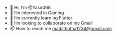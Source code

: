 - 👋 Hi, I’m @Yasir068
- 👀 I’m interested in Gaming
- 🌱 I’m currently learning Flutter
- 💞️ I’m looking to collaborate on my Gmail
- 📫 How to reach me madilthotha1234@gmail.com

<!---
Yasir068/Yasir068 is a ✨ special ✨ repository because its `README.md` (this file) appears on your GitHub profile.
You can click the Preview link to take a look at your changes.
--->
